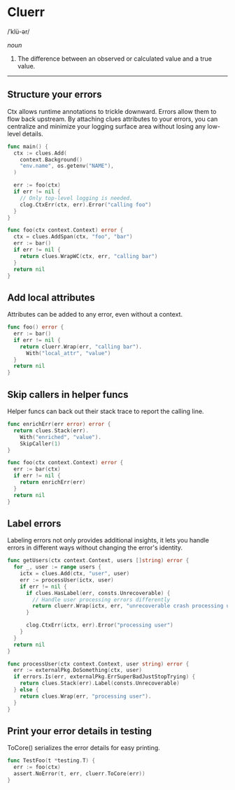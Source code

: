 # Cluerr

/ˈklü-ər/

_noun_

1. The difference between an observed or calculated value and a true value.

---

## Structure your errors

Ctx allows runtime annotations to trickle downward. Errors
allow them to flow back upstream. By attaching clues attributes
to your errors, you can centralize and minimize your logging
surface area without losing any low-level details.

```go
func main() {
  ctx := clues.Add(
    context.Background()
    "env.name", os.getenv("NAME"),
  )

  err := foo(ctx)
  if err != nil {
    // Only top-level logging is needed.
    clog.CtxErr(ctx, err).Error("calling foo")
  }
}

func foo(ctx context.Context) error {
  ctx = clues.AddSpan(ctx, "foo", "bar")
  err := bar()
  if err != nil {
    return clues.WrapWC(ctx, err, "calling bar")
  }
  return nil
}
```

## Add local attributes

Attributes can be added to any error, even without a context.

```go
func foo() error {
  err := bar()
  if err != nil {
    return cluerr.Wrap(err, "calling bar").
      With("local_attr", "value")
  }
  return nil
}
```

## Skip callers in helper funcs

Helper funcs can back out their stack trace to report
the calling line.

```go
func enrichErr(err error) error {
  return clues.Stack(err).
    With("enriched", "value").
    SkipCaller(1)
}

func foo(ctx context.Context) error {
  err := bar(ctx)
  if err != nil {
    return enrichErr(err)
  }
  return nil
}
```

## Label errors

Labeling errors not only provides additional insights,
it lets you handle errors in different ways without changing
the error's identity.

```go
func getUsers(ctx context.Context, users []string) error {
  for _, user := range users {
    ictx = clues.Add(ctx, "user", user)
    err := processUser(ictx, user)
    if err != nil {
      if clues.HasLabel(err, consts.Unrecoverable) {
        // Handle user processing errors differently
        return cluerr.Wrap(ictx, err, "unrecoverable crash processing user")
      }

      clog.CtxErr(ictx, err).Error("processing user")
    }
  }
  return nil
}

func processUser(ctx context.Context, user string) error {
  err := externalPkg.DoSomething(ctx, user)
  if errors.Is(err, externalPkg.ErrSuperBadJustStopTrying) {
    return clues.Stack(err).Label(consts.Unrecoverable)
  } else {
    return clues.Wrap(err, "processing user").
  }
}
```

## Print your error details in testing

ToCore() serializes the error details for easy printing.

```go
func TestFoo(t *testing.T) {
  err := foo(ctx)
  assert.NoError(t, err, cluerr.ToCore(err))
}
```
